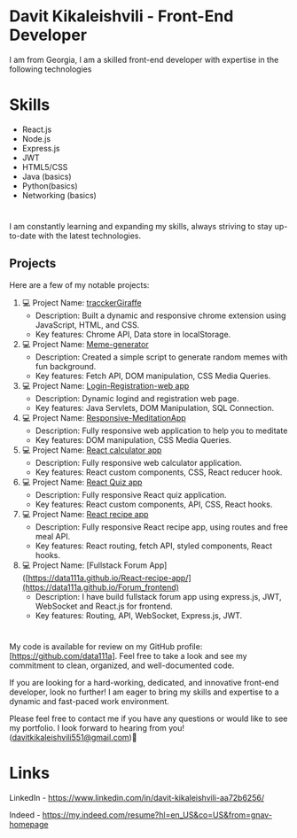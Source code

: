 #  Davit Kikaleishvili - Front-End Developer

I am from Georgia, I am a skilled front-end developer with expertise in the following technologies


# Skills

-    React.js
-    Node.js
-    Express.js
-    JWT
-    HTML5/CSS
-    Java (basics)
-    Python(basics)
-    Networking (basics)

#
I am constantly learning and expanding my skills, always striving to stay up-to-date with the latest technologies.

## Projects
Here are a few of my notable projects:

1.  💻 Project Name: [tracckerGiraffe](https://github.com/data111a/tracckerGiraffe)
    -   Description: Built a dynamic and responsive chrome extension using JavaScript, HTML, and CSS.
    -   Key features: Chrome API, Data store in localStorage.
2.  💻 Project Name: [Meme-generator](https://github.com/data111a/Meme-generator)
    -   Description: Created a simple script to generate random memes with fun background. 
    -   Key features: Fetch API, DOM manipulation, CSS Media Queries.
3.  💻 Project Name: [Login-Registration-web app](https://github.com/data111a/Java-JavaScript-login-form)
    -   Description: Dynamic logind and registration web page.
    -   Key features: Java Servlets, DOM Manipulation, SQL Connection. 
4.  💻 Project Name:  [Responsive-MeditationApp](https://github.com/data111a/Responsive-MeditationApp)
    -   Description: Fully responsive web application to help you to meditate
    -   Key features: DOM manipulation, CSS Media Queries. 
5.  💻 Project Name:  [React calculator app](https://data111a.github.io/React-calculator/)
    -   Description: Fully responsive web calculator application.
    -   Key features: React custom components, CSS, React reducer hook. 
6.  💻 Project Name:  [React Quiz app](https://data111a.github.io/React-Quiz-App/)
    -   Description: Fully responsive React quiz application.
    -   Key features: React custom components, API, CSS, React hooks. 
6.  💻 Project Name:  [React recipe app](https://data111a.github.io/React-recipe-app/)
    -   Description: Fully responsive React recipe app, using routes and free meal API.
    -   Key features: React routing, fetch API, styled components, React hooks.
7.  💻 Project Name:  [Fullstack Forum App]([https://data111a.github.io/React-recipe-app/](https://data111a.github.io/Forum_frontend)
    -   Description: I have build fullstack forum app using express.js, JWT, WebSocket and React.js for frontend.
    -   Key features: Routing, API, WebSocket, Express.js, JWT. 

#
My code is available for review on my GitHub profile: [https://github.com/data111a]. Feel free to take a look and see my commitment to clean, organized, and well-documented code.

If you are looking for a hard-working, dedicated, and innovative front-end developer, look no further! I am eager to bring my skills and expertise to a dynamic and fast-paced work environment.

Please feel free to contact me if you have any questions or would like to see my portfolio. I look forward to hearing from you! (davitkikaleishvili551@gmail.com)💬

# Links
LinkedIn - https://www.linkedin.com/in/davit-kikaleishvili-aa72b6256/

Indeed - https://my.indeed.com/resume?hl=en_US&co=US&from=gnav-homepage


